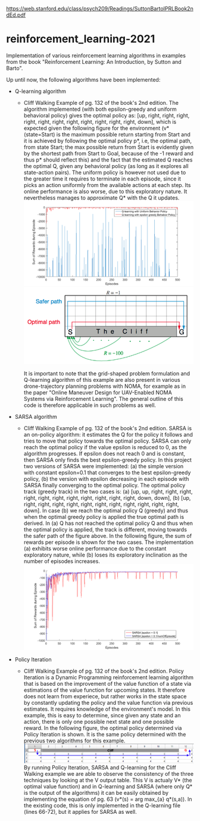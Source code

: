 https://web.stanford.edu/class/psych209/Readings/SuttonBartoIPRLBook2ndEd.pdf

# reinforcement_learning-2021
Implementation of various reinforcement learning algorithms in examples from the book "Reinforcement Learning: An Introduction, by Sutton and Barto".

Up until now, the following algorithms have been implemented:
- Q-learning algorithm
  - Cliff Walking Example of pg. 132 of the book's 2nd edition.
    The algorithm implemented (with both epsilon-greedy and uniform behavioral policy) gives the optimal policy as:
    [up, right, right, right, right, right, right, right, right, right, right, right, down], which is expected given the following figure for the environment (v*(state=Start) is the maximum possible return starting from Start and it is achieved by following the optimal policy p*, i.e, the optimal path, from state Start; the max possible return from Start is evidently given by the shortest path from Start to Goal, because of the -1 reward and thus p* should reflect this) and the fact that the estimated Q reaches the optimal Q, given any behavioral policy (as long as it explores all state-action pairs). The uniform policy is however not used due to the greater time it requires to terminate in each episode, since it picks an action uniformly from the available actions at each step. Its online performance is also worse, due to this exploratory nature. It nevertheless manages to approximate Q* with the Q it updates. ![Online Performance](https://github.com/alextzik/reinforcement_learning-2021/blob/main/Figures/Rewards_Q_Cliff.png) ![Game's Environment](https://github.com/alextzik/reinforcement_learning-2021/blob/main/Figures/CliffEnvironment.png) 

    It is important to note that the grid-shaped problem formulation and Q-learning algorithm of this example are also present in various drone-trajectory planning problems with NOMA, for example as in the paper "Online Maneuver Design for UAV-Enabled NOMA Systems via Reinforcement Learning". The general outline of this code is therefore applicable in such problems as well.
    
- SARSA algorithm
  - Cliff Walking Example of pg. 132 of the book's 2nd edition. SARSA is an on-policy algorithm: it estimates the Q for the policy it follows and tries to move that policy towards the optimal policy. SARSA can only reach the optimal policy if the value epsilon is reduced to 0, as the algorithm progresses. If epsilon does not reach 0 and is constant, then SARSA only finds the best epsilon-greedy policy. In this project two versions of SARSA were implemented: (a) the simple version with constant epsilon=0.1 that converges to the best epsilon-greedy policy, (b) the version with epsilon decreasing in each episode with SARSA finally converging to the optimal policy. The optimal policy track (greedy track) in the two cases is: (a) [up, up, right, right, right, right, right, right, right, right, right, right, right, down, down], (b) [up, right, right, right, right, right, right, right, right, right, right, right, down]. In case (b) we reach the optimal policy Q (greedy) and thus when the optimal greedy policy is applied the true optimal path is derived. In (a) Q has not reached the optimal policy Q and thus when the optimal policy is applied, the track is different, moving towards the safer path of the figure above. In the following figure, the sum of rewards per episode is shown for the two cases. The implementation (a) exhibits worse online performance due to the constant exploratory nature, while (b) loses its exploratory inclination as the number of episodes increases. ![Online Performance](https://github.com/alextzik/reinforcement_learning-2021/blob/main/Figures/Rewards_Sarsa_Cliff.png)
  
- Policy Iteration
  - Cliff Walking Example of pg. 132 of the book's 2nd edition. Policy Iteration is a Dynamic Programming reinforcement learning algorithm that is based on the improvement of the value function of a state via estimations of the value function for upcoming states. It therefore does not learn from experiece, but rather works in the state space by constantly updating the policy and the value function via previous estimates. It requires knowledge of the environment's model. In this example, this is easy to determine, since given any state and an action, there is only one possible next state and one possible reward. In the following figure, the optimal policy determined via Policy Iteration is shown. It is the same policy determined with the previous two algorithms for this example.  ![Optimal Policy](https://github.com/alextzik/reinforcement_learning-2021/blob/main/Figures/PI_OptimalPolicy.png) By running Policy Iteration, SARSA and Q-learning for the Cliff Walking example we are able to observe the consistency of the three techniques by looking at the V output table. This V is actualy V* (the optimal value function) and in Q-learning and SARSA (where only Q* is the output of the algorithms) it can be easily obtained by implementing the equation of pg. 63 (v*(s) = arg max_{a} q*(s,a)). In the existing code, this is only implemented in the Q-learning file (lines 66-72), but it applies for SARSA as well.

